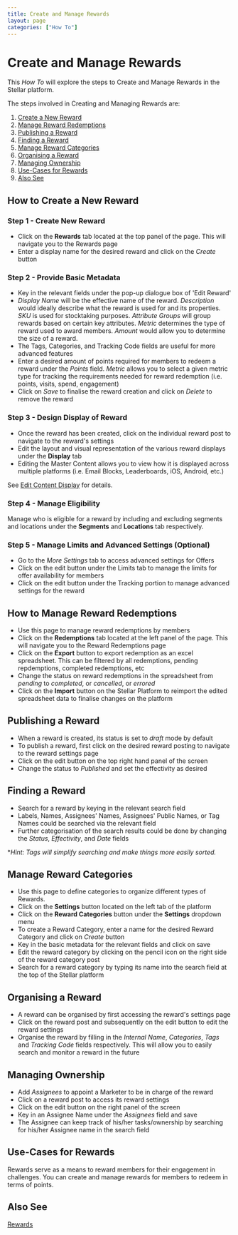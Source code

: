 ```yaml
---
title: Create and Manage Rewards
layout: page
categories: ["How To"]
---
```

# Create and Manage Rewards

This *How To* will explore the steps to Create and Manage Rewards in the Stellar platform. 

The steps involved in Creating and Managing Rewards are:

1. [Create a New Reward](#new)
2. [Manage Reward Redemptions](#redemptions)
3. [Publishing a Reward](#publish)
4. [Finding a Reward](#find)
5. [Manage Reward Categories](#categories)
6. [Organising a Reward](#organise)
7. [Managing Ownership](#owner)
8. [Use-Cases for Rewards](#use)
9. [Also See](#also)

## <a name="new"></a>How to Create a New Reward
### Step 1 - Create New Reward
* Click on the **Rewards** tab located at the top panel of the page. This will navigate you to the Rewards page
* Enter a display name for the desired reward and click on the *Create* button

### Step 2 - Provide Basic Metadata
* Key in the relevant fields under the pop-up dialogue box of 'Edit Reward'
* *Display Name* will be the effective name of the reward. *Description* would ideally describe what the reward is used for and its properties. *SKU* is used for stocktaking purposes. *Attribute Groups* will group rewards based on certain key attributes. *Metric* determines the type of reward used to award members. *Amount* would allow you to determine the size of a reward.
* The Tags, Categories, and Tracking Code fields are useful for more advanced features
* Enter a desired amount of points required for members to redeem a reward under the *Points* field. *Metric* allows you to select a given metric type for tracking the requirements needed for reward redemption (i.e. points, visits, spend, engagement)
* Click on *Save* to finalise the reward creation and click on *Delete* to remove the reward

### Step 3 - Design Display of Reward
* Once the reward has been created, click on the individual reward post to navigate to the reward's settings
* Edit the layout and visual representation of the various reward displays under the **Display** tab
* Editing the Master Content allows you to view how it is displayed across multiple platforms (i.e. Email Blocks, Leaderboards, iOS, Android, etc.)

See [Edit Content Display](./../content_editor) for details.

### Step 4 - Manage Eligibility
Manage who is eligible for a reward by including and excluding segments and locations under the **Segments** and **Locations** tab respectively.

### Step 5 - Manage Limits and Advanced Settings (Optional)
* Go to the *More Settings* tab to access advanced settings for Offers 
* Click on the edit button under the Limits tab to manage the limits for offer availability for members
* Click on the edit button under the Tracking portion to manage advanced settings for the reward

## <a name="redemptions"></a>How to Manage Reward Redemptions 
* Use this page to manage reward redemptions by members
* Click on the **Redemptions** tab located at the left panel of the page. This will navigate you to the Reward Redemptions page
* Click on the **Export** button to export redemption as an excel spreadsheet. This can be filtered by all redemptions, pending repdemptions, completed redemptions, etc
* Change the status on reward redemptions in the spreadsheet from *pending* to *completed*, or *cancelled*, or *errored*
* Click on the **Import** button on the Stellar Platform to reimport the edited spreadsheet data to finalise changes on the platform


## <a name="publish"></a>Publishing a Reward
* When a reward is created, its status is set to *draft* mode by default
* To publish a reward, first click on the desired reward posting to navigate to the reward settings page
* Click on the edit button on the top right hand panel of the screen
* Change the status to *Published* and set the effectivity as desired 


## <a name="find"></a>Finding a Reward
* Search for a reward by keying in the relevant search field
* Labels, Names, Assignees' Names, Assignees' Public Names, or Tag Names could be searched via the relevant field
* Further categorisation of the search results could be done by changing the *Status*, *Effectivity*, and *Date* fields 

**Hint: Tags will simplify searching and make things more easily sorted.*

## <a name="categories"></a>Manage Reward Categories
* Use this page to define categories to organize different types of Rewards.
* Click on the **Settings** button located on the left tab of the platform
* Click on the **Reward Categories** button under the **Settings** dropdown menu
* To create a Reward Category, enter a name for the desired Reward Category and click on *Create* button
* Key in the basic metadata for the relevant fields and click on save
* Edit the reward category by clicking on the pencil icon on the right side of the reward category post
* Search for a reward category by typing its name into the search field at the top of the Stellar platform

## <a name="organise"></a>Organising a Reward
* A reward can be organised by first accessing the reward's settings page
* Click on the reward post and subsequently on the edit button to edit the reward settings
* Organise the reward by filling in the *Internal Name*, *Categories*, *Tags* and *Tracking Code* fields respectively. This will allow you to easily search and monitor a reward in the future


## <a name="owner"></a>Managing Ownership
* Add *Assignees* to appoint a Marketer to be in charge of the reward 
* Click on a reward post to access its reward settings
* Click on the edit button on the right panel of the screen 
* Key in an Assignee Name under the *Assignees* field and save
* The Assignee can keep track of his/her tasks/ownership by searching for his/her Assignee name in the search field

## <a name="use"></a>Use-Cases for Rewards
Rewards serve as a means to reward members for their engagement in challenges. You can create and manage rewards for members to redeem in terms of points. 

## <a name="also"></a>Also See
[Rewards](./../../concepts/rewards)